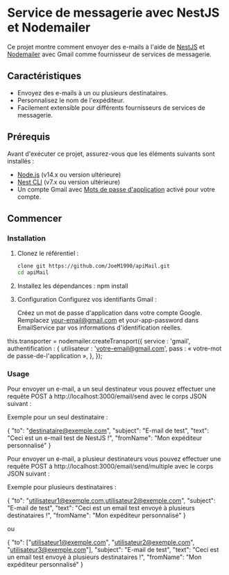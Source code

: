 # Service de messagerie avec NestJS et Nodemailer

Ce projet montre comment envoyer des e-mails à l'aide de [NestJS](https://nestjs.com/) et [Nodemailer](https://nodemailer.com/) avec Gmail comme fournisseur de services de messagerie.

## Caractéristiques

- Envoyez des e-mails à un ou plusieurs destinataires.
- Personnalisez le nom de l'expéditeur.
- Facilement extensible pour différents fournisseurs de services de messagerie.

## Prérequis

Avant d'exécuter ce projet, assurez-vous que les éléments suivants sont installés :

- [Node.js](https://nodejs.org/) (v14.x ou version ultérieure)
- [Nest CLI](https://docs.nestjs.com/cli/overview) (v7.x ou version ultérieure)
- Un compte Gmail avec [Mots de passe d'application](https://support.google.com/accounts/answer/185833) activé pour votre compte.

## Commencer

### Installation

1. Clonez le référentiel :

   ```bash
   clone git https://github.com/JoeM1990/apiMail.git
   cd apiMail

2. Installez les dépendances :
   npm install

3. Configuration
    Configurez vos identifiants Gmail :

    Créez un mot de passe d'application dans votre compte Google.
    Remplacez your-email@gmail.com et your-app-password dans EmailService par vos informations d'identification réelles.

  
  this.transporter = nodemailer.createTransport({
    service : 'gmail',
    authentification : {
      utilisateur : 'votre-email@gmail.com',
      pass : « votre-mot de passe-de-l'application »,
    },
  });
  

### Usage

Pour envoyer un e-mail, a un seul destinateur vous pouvez effectuer une requête POST à ​​http://localhost:3000/email/send avec le corps JSON suivant :

  Exemple pour un seul destinataire :

  {
      "to": "destinataire@exemple.com",
      "subject": "E-mail de test",
      "text": "Ceci est un e-mail test de NestJS !",
      "fromName": "Mon expéditeur personnalisé"
  }

Pour envoyer un e-mail, a plusieur destinateurs vous pouvez effectuer une requête POST à ​​http://localhost:3000/email/send/multiple avec le corps JSON suivant :

  Exemple pour plusieurs destinataires :
  
  {
    "to": "utilisateur1@exemple.com,utilisateur2@exemple.com",
    "subject": "E-mail de test",
    "text": "Ceci est un email test envoyé à plusieurs destinataires !",
    "fromName": "Mon expéditeur personnalisé"
  }

 ou

  {
    "to": ["utilisateur1@exemple.com", "utilisateur2@exemple.com", "utilisateur3@exemple.com"],
    "subject": "E-mail de test",
    "text": "Ceci est un email test envoyé à plusieurs destinataires !",
    "fromName": "Mon expéditeur personnalisé"
  }
